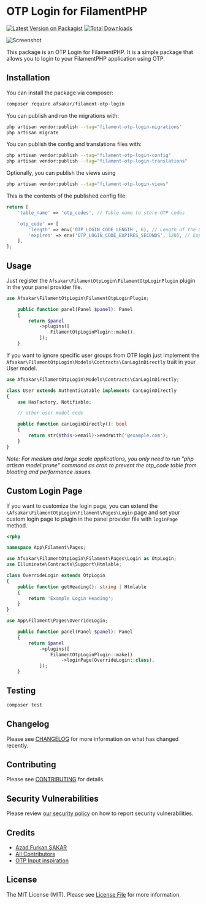 # OTP Login for FilamentPHP

[![Latest Version on Packagist](https://img.shields.io/packagist/v/afsakar/filament-otp-login.svg?style=flat-square)](https://packagist.org/packages/afsakar/filament-otp-login)
[![Total Downloads](https://img.shields.io/packagist/dt/afsakar/filament-otp-login.svg?style=flat-square)](https://packagist.org/packages/afsakar/filament-otp-login)

![Screenshot](https://banners.beyondco.de/Filament%20OTP%20Login.png?theme=light&packageManager=composer+require&packageName=afsakar%2Ffilament-otp-login&pattern=architect&style=style_1&description=Simple+OTP+Login+for+FilamentPHP&md=1&showWatermark=0&fontSize=100px&images=login)


This package is an OTP Login for FilamentPHP. It is a simple package that allows you to login to your FilamentPHP application using OTP.

## Installation

You can install the package via composer:

```bash
composer require afsakar/filament-otp-login
```

You can publish and run the migrations with:

```bash
php artisan vendor:publish --tag="filament-otp-login-migrations"
php artisan migrate
```

You can publish the config and translations files with:

```bash
php artisan vendor:publish --tag="filament-otp-login-config"
php artisan vendor:publish --tag="filament-otp-login-translations"
```

Optionally, you can publish the views using

```bash
php artisan vendor:publish --tag="filament-otp-login-views"
```

This is the contents of the published config file:

```php
return [
    'table_name' => 'otp_codes', // Table name to store OTP codes

    'otp_code' => [
        'length' => env('OTP_LOGIN_CODE_LENGTH', 6), // Length of the OTP code
        'expires' => env('OTP_LOGIN_CODE_EXPIRES_SECONDS', 120), // Expiration time of the OTP code in seconds
    ],
];

```

## Usage

Just register the `Afsakar\FilamentOtpLogin\FilamentOtpLoginPlugin` plugin in the your panel provider file.

```php
use Afsakar\FilamentOtpLogin\FilamentOtpLoginPlugin;

    public function panel(Panel $panel): Panel
    {
        return $panel
            ->plugins([
                FilamentOtpLoginPlugin::make(),
            ]);
    }
```

If you want to ignore specific user groups from OTP login just implement the `Afsakar\FilamentOtpLogin\Models\Contracts\CanLoginDirectly` trait in your User model.

```php
use Afsakar\FilamentOtpLogin\Models\Contracts\CanLoginDirectly;

class User extends Authenticatable implements CanLoginDirectly
{
    use HasFactory, Notifiable;

    // other user model code

    public function canLoginDirectly(): bool
    {
        return str($this->email)->endsWith('@example.com');
    }
}
```

_*Note:* For medium and large scale applications, you only need to run "php artisan model:prune" command as cron to prevent the otp_code table from bloating and performance issues._

## Custom Login Page

If you want to customize the login page, you can extend the `\Afsakar\FilamentOtpLogin\Filament\Pages\Login` page and set your custom login page to plugin in the panel provider file with `loginPage` method.

```php
<?php

namespace App\Filament\Pages;

use Afsakar\FilamentOtpLogin\Filament\Pages\Login as OtpLogin;
use Illuminate\Contracts\Support\Htmlable;

class OverrideLogin extends OtpLogin
{
    public function getHeading(): string | Htmlable
    {
        return 'Example Login Heading';
    }
}
```

```php
use App\Filament\Pages\OverrideLogin;

    public function panel(Panel $panel): Panel
    {
        return $panel
            ->plugins([
                FilamentOtpLoginPlugin::make()
                    ->loginPage(OverrideLogin::class),
            ]);
    }
```

## Testing

```bash
composer test
```

## Changelog

Please see [CHANGELOG](CHANGELOG.md) for more information on what has changed recently.

## Contributing

Please see [CONTRIBUTING](.github/CONTRIBUTING.md) for details.

## Security Vulnerabilities

Please review [our security policy](../../security/policy) on how to report security vulnerabilities.

## Credits

- [Azad Furkan ŞAKAR](https://github.com/afsakar)
- [All Contributors](../../contributors)
- [OTP Input inspiration](https://github.com/rajeshdewle/otp-pin-using-alpine-js-and-tailwindcss)

## License

The MIT License (MIT). Please see [License File](LICENSE.md) for more information.
